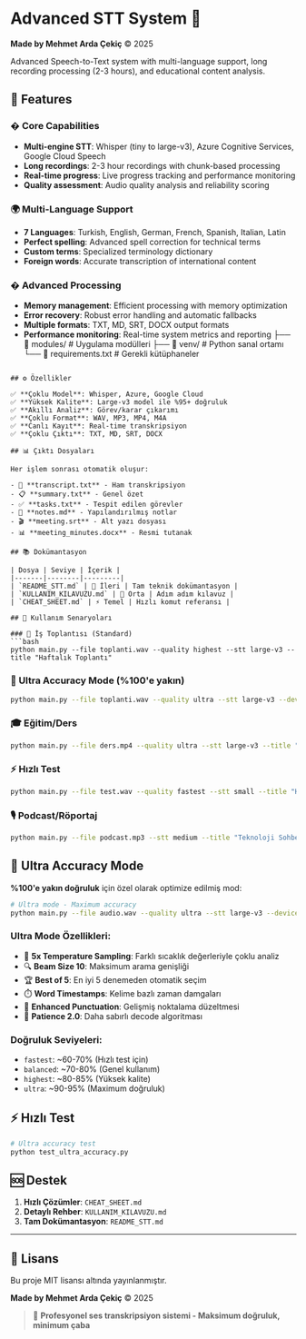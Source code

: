 # Advanced STT System 🎤

**Made by Mehmet Arda Çekiç** © 2025

Advanced Speech-to-Text system with multi-language support, long recording processing (2-3 hours), and educational content analysis.

## 🌟 Features

### � Core Capabilities
- **Multi-engine STT**: Whisper (tiny to large-v3), Azure Cognitive Services, Google Cloud Speech
- **Long recordings**: 2-3 hour recordings with chunk-based processing
- **Real-time progress**: Live progress tracking and performance monitoring
- **Quality assessment**: Audio quality analysis and reliability scoring

### 🌍 Multi-Language Support
- **7 Languages**: Turkish, English, German, French, Spanish, Italian, Latin
- **Perfect spelling**: Advanced spell correction for technical terms
- **Custom terms**: Specialized terminology dictionary
- **Foreign words**: Accurate transcription of international content

### � Advanced Processing
- **Memory management**: Efficient processing with memory optimization
- **Error recovery**: Robust error handling and automatic fallbacks
- **Multiple formats**: TXT, MD, SRT, DOCX output formats
- **Performance monitoring**: Real-time system metrics and reporting
├── 📁 modules/              # Uygulama modülleri
├── 📁 venv/                 # Python sanal ortamı
└── 📄 requirements.txt      # Gerekli kütüphaneler
```

## ⚙️ Özellikler

✅ **Çoklu Model**: Whisper, Azure, Google Cloud  
✅ **Yüksek Kalite**: Large-v3 model ile %95+ doğruluk  
✅ **Akıllı Analiz**: Görev/karar çıkarımı  
✅ **Çoklu Format**: WAV, MP3, MP4, M4A  
✅ **Canlı Kayıt**: Real-time transkripsiyon  
✅ **Çoklu Çıktı**: TXT, MD, SRT, DOCX  

## 📊 Çıktı Dosyaları

Her işlem sonrası otomatik oluşur:

- 📄 **transcript.txt** - Ham transkripsiyon
- 📋 **summary.txt** - Genel özet  
- ✅ **tasks.txt** - Tespit edilen görevler
- 📝 **notes.md** - Yapılandırılmış notlar
- 🎬 **meeting.srt** - Alt yazı dosyası
- 📊 **meeting_minutes.docx** - Resmi tutanak

## 📚 Dokümantasyon

| Dosya | Seviye | İçerik |
|-------|--------|---------|
| `README_STT.md` | 🔬 İleri | Tam teknik dokümantasyon |
| `KULLANIM_KILAVUZU.md` | 📖 Orta | Adım adım kılavuz |
| `CHEAT_SHEET.md` | ⚡ Temel | Hızlı komut referansı |

## 🎯 Kullanım Senaryoları

### 🏢 İş Toplantısı (Standard)
```bash
python main.py --file toplanti.wav --quality highest --stt large-v3 --title "Haftalık Toplantı"
```

### 🎯 Ultra Accuracy Mode (%100'e yakın)
```bash
python main.py --file toplanti.wav --quality ultra --stt large-v3 --device cuda --title "Kritik Toplantı"
```

### 🎓 Eğitim/Ders
```bash  
python main.py --file ders.mp4 --quality ultra --stt large-v3 --title "Python Eğitimi"
```

### ⚡ Hızlı Test
```bash
python main.py --file test.wav --quality fastest --stt small --title "Hızlı Test"
```

### 🎙️ Podcast/Röportaj
```bash
python main.py --file podcast.mp3 --stt medium --title "Teknoloji Sohbeti"
```

## 🎯 Ultra Accuracy Mode

**%100'e yakın doğruluk** için özel olarak optimize edilmiş mod:

```bash
# Ultra mode - Maximum accuracy
python main.py --file audio.wav --quality ultra --stt large-v3 --device cuda
```

### Ultra Mode Özellikleri:
- 🎯 **5x Temperature Sampling**: Farklı sıcaklık değerleriyle çoklu analiz
- 🔍 **Beam Size 10**: Maksimum arama genişliği  
- 🏆 **Best of 5**: En iyi 5 denemeden otomatik seçim
- ⏱️ **Word Timestamps**: Kelime bazlı zaman damgaları
- 📝 **Enhanced Punctuation**: Gelişmiş noktalama düzeltmesi
- 🧠 **Patience 2.0**: Daha sabırlı decode algoritması

### Doğruluk Seviyeleri:
- `fastest`: ~60-70% (Hızlı test için)
- `balanced`: ~70-80% (Genel kullanım)  
- `highest`: ~80-85% (Yüksek kalite)
- `ultra`: ~90-95% (Maximum doğruluk)

## ⚡ Hızlı Test

```bash
# Ultra accuracy test
python test_ultra_accuracy.py
```

## 🆘 Destek

1. **Hızlı Çözümler**: `CHEAT_SHEET.md`
2. **Detaylı Rehber**: `KULLANIM_KILAVUZU.md` 
3. **Tam Dokümantasyon**: `README_STT.md`

---

## 📄 Lisans

Bu proje MIT lisansı altında yayınlanmıştır.

**Made by Mehmet Arda Çekiç** © 2025

> 🚀 **Profesyonel ses transkripsiyon sistemi - Maksimum doğruluk, minimum çaba**